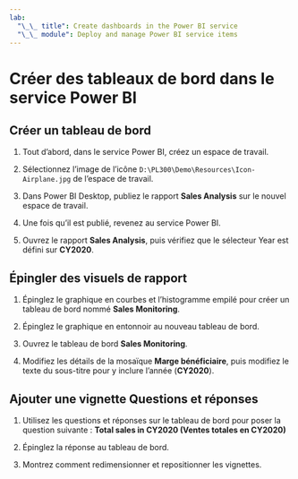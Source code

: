 ```yaml
---
lab:
  "\_\_ title": Create dashboards in the Power BI service
  "\_\_ module": Deploy and manage Power BI service items
---
```

# Créer des tableaux de bord dans le service Power BI

## Créer un tableau de bord

1. Tout d’abord, dans le service Power BI, créez un espace de travail.

1. Sélectionnez l’image de l’icône `D:\PL300\Demo\Resources\Icon-Airplane.jpg` de l’espace de travail.

1. Dans Power BI Desktop, publiez le rapport **Sales Analysis** sur le nouvel espace de travail.

1. Une fois qu’il est publié, revenez au service Power BI.

1. Ouvrez le rapport **Sales Analysis**, puis vérifiez que le sélecteur Year est défini sur **CY2020**.

## Épingler des visuels de rapport

1. Épinglez le graphique en courbes et l’histogramme empilé pour créer un tableau de bord nommé **Sales Monitoring**.

1. Épinglez le graphique en entonnoir au nouveau tableau de bord.

1. Ouvrez le tableau de bord **Sales Monitoring**.

1. Modifiez les détails de la mosaïque **Marge bénéficiaire**, puis modifiez le texte du sous-titre pour y inclure l’année (**CY2020**).

## Ajouter une vignette Questions et réponses

1. Utilisez les questions et réponses sur le tableau de bord pour poser la question suivante : **Total sales in CY2020 (Ventes totales en CY2020)**

1. Épinglez la réponse au tableau de bord.

1. Montrez comment redimensionner et repositionner les vignettes.
